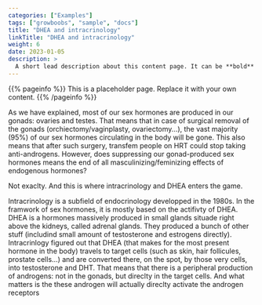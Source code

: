 ```yaml
---
categories: ["Examples"]
tags: ["growboobs", "sample", "docs"]
title: "DHEA and intracrinology"
linkTitle: "DHEA and intracrinology"
weight: 6
date: 2023-01-05
description: >
  A short lead description about this content page. It can be **bold** or _italic_ and can be split over multiple paragraphs.
---
```


{{% pageinfo %}}
This is a placeholder page. Replace it with your own content.
{{% /pageinfo %}}

As we have explained, most of our sex hormones are produced in our gonads: ovaries and testes. That means that in case of surgical removal of the gonads (orchiectomy/vaginplasty, ovariectomy...), the vast majority (95%) of our sex hormones circulating in the body will be gone. 
This also means that after such surgery, transfem people on HRT could stop taking anti-androgens. However, does suppressing our gonad-produced sex hormones means the end of all masculinizing/feminizing effects of endogenous hormones?

Not exaclty. And this is where intracrinology and DHEA enters the game.

Intracrinology is a subfield of endocrinology developped in the 1980s. In the framwork of sex hormones, it is mostly based on the actifivty of DHEA. DHEA is a hormones massively produced in small glands situade right above the kidneys, called adrenal glands. They produced a bunch of other stuff (includind small amount of testosterone and estrogens directly). Intracrinlogy figured out that DHEA (that makes for the most present hormone in the body) travels to target cells (such as skin, hair follicules, prostate cells...) and are converted there, on the spot, by those very cells, into testosterone and DHT. That means that there is a peripheral production of androgens: not in the gonads, but direclty in the target cells. And what matters is the these androgen will actually direclty activate the androgen receptors 